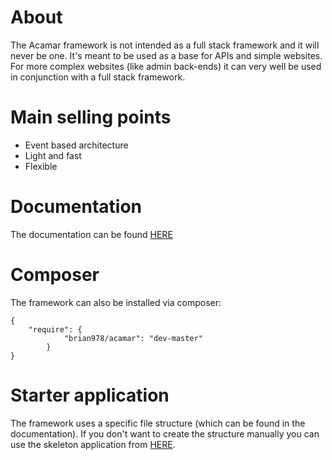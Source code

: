 # About

The Acamar framework is not intended as a full stack framework and it will never be one. It's meant to be used as a base
for APIs and simple websites. For more complex websites (like admin back-ends) it can very well be used in conjunction
with a full stack framework.

# Main selling points
* Event based architecture
* Light and fast
* Flexible

# Documentation

The documentation can be found [HERE](http://acamar.no-ip.biz)

# Composer

The framework can also be installed via composer:

    {
        "require": {
                "brian978/acamar": "dev-master"
            }
    }

# Starter application

The framework uses a specific file structure (which can be found in the documentation).
If you don't want to create the structure manually you can use the skeleton application
from [HERE](https://github.com/brian978/Acamar-SkeletonApplication).
